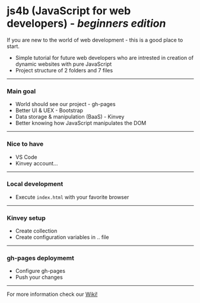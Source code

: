 # js4b (JavaScript for web developers) - _beginners edition_ 
If you are new to the world of web development - this is a good place to start. 
- Simple tutorial for future web developers who are intrested in creation of dynamic websites with pure JavaScript
- Project structure of 2 folders and 7 files
***
### Main goal
- World should see our project - gh-pages 
- Better UI & UEX - Bootstrap
- Data storage & manipulation (BaaS) - Kinvey
- Better knowing how JavaScript manipulates the DOM
***
### Nice to have
- VS Code
- Kinvey account...
***
### Local development
- Execute `index.html` with your favorite browser
***
### Kinvey setup
- Create collection
- Create configuration variables in .. file
***
### gh-pages deploymemt
- Configure gh-pages
- Push your changes
***
For more information check our [Wiki!](https://github.com/BaiGanio/js4b/wiki)
